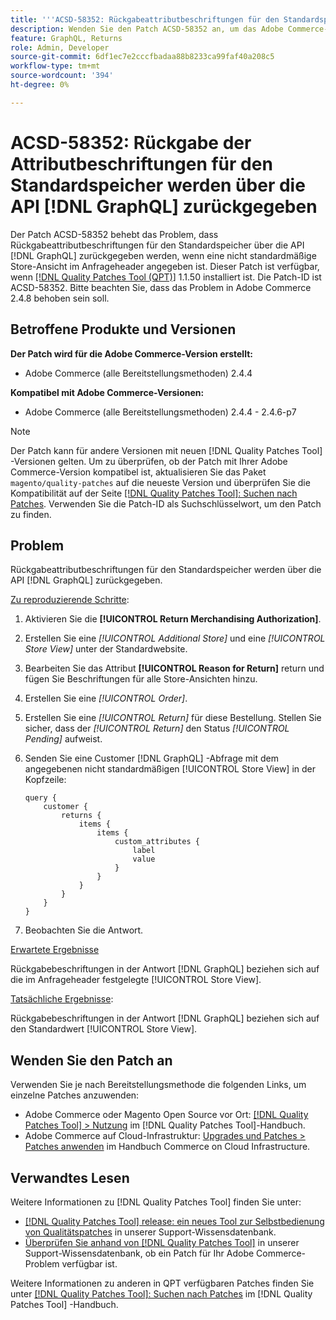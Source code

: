 ```yaml
---
title: '''ACSD-58352: Rückgabeattributbeschriftungen für den Standardspeicher werden über [!DNL GraphQL] API'' zurückgegeben.'
description: Wenden Sie den Patch ACSD-58352 an, um das Adobe Commerce-Problem zu beheben, bei dem Rückgabeattributbeschriftungen für den Standardspeicher über die API zurückgegeben werden, wenn eine nicht standardmäßige Store-Ansicht im Anfrageheader angegeben ist. [!DNL GraphQL]
feature: GraphQL, Returns
role: Admin, Developer
source-git-commit: 6df1ec7e2cccfbadaa88b8233ca99faf40a208c5
workflow-type: tm+mt
source-wordcount: '394'
ht-degree: 0%

---
```



# ACSD-58352: Rückgabe der Attributbeschriftungen für den Standardspeicher werden über die API [!DNL GraphQL] zurückgegeben

Der Patch ACSD-58352 behebt das Problem, dass Rückgabeattributbeschriftungen für den Standardspeicher über die API [!DNL GraphQL] zurückgegeben werden, wenn eine nicht standardmäßige Store-Ansicht im Anfrageheader angegeben ist. Dieser Patch ist verfügbar, wenn [[!DNL Quality Patches Tool (QPT)]](/help/announcements/adobe-commerce-announcements/magento-quality-patches-released-new-tool-to-self-serve-quality-patches.md) 1.1.50 installiert ist. Die Patch-ID ist ACSD-58352. Bitte beachten Sie, dass das Problem in Adobe Commerce 2.4.8 behoben sein soll.

## Betroffene Produkte und Versionen

**Der Patch wird für die Adobe Commerce-Version erstellt:**

* Adobe Commerce (alle Bereitstellungsmethoden) 2.4.4

**Kompatibel mit Adobe Commerce-Versionen:**

* Adobe Commerce (alle Bereitstellungsmethoden) 2.4.4 - 2.4.6-p7

>[!NOTE]
>
>Der Patch kann für andere Versionen mit neuen [!DNL Quality Patches Tool] -Versionen gelten. Um zu überprüfen, ob der Patch mit Ihrer Adobe Commerce-Version kompatibel ist, aktualisieren Sie das Paket `magento/quality-patches` auf die neueste Version und überprüfen Sie die Kompatibilität auf der Seite [[!DNL Quality Patches Tool]: Suchen nach Patches](https://experienceleague.adobe.com/tools/commerce-quality-patches/index.html). Verwenden Sie die Patch-ID als Suchschlüsselwort, um den Patch zu finden.

## Problem

Rückgabeattributbeschriftungen für den Standardspeicher werden über die API [!DNL GraphQL] zurückgegeben.

<u>Zu reproduzierende Schritte</u>:

1. Aktivieren Sie die **[!UICONTROL Return Merchandising Authorization]**.
1. Erstellen Sie eine *[!UICONTROL Additional Store]* und eine *[!UICONTROL Store View]* unter der Standardwebsite.
1. Bearbeiten Sie das Attribut **[!UICONTROL Reason for Return]** return und fügen Sie Beschriftungen für alle Store-Ansichten hinzu.
1. Erstellen Sie eine *[!UICONTROL Order]*.
1. Erstellen Sie eine *[!UICONTROL Return]* für diese Bestellung. Stellen Sie sicher, dass der *[!UICONTROL Return]* den Status *[!UICONTROL Pending]* aufweist.
1. Senden Sie eine Customer [!DNL GraphQL] -Abfrage mit dem angegebenen nicht standardmäßigen [!UICONTROL Store View] in der Kopfzeile:

   ```
   query {
       customer {
           returns {
               items {
                   items {
                       custom_attributes {
                           label
                           value
                       }
                   }
               }
           }
       }
   }
   ```

1. Beobachten Sie die Antwort.

<u>Erwartete Ergebnisse</u>

Rückgabebeschriftungen in der Antwort [!DNL GraphQL] beziehen sich auf die im Anfrageheader festgelegte [!UICONTROL Store View].

<u>Tatsächliche Ergebnisse</u>:

Rückgabebeschriftungen in der Antwort [!DNL GraphQL] beziehen sich auf den Standardwert [!UICONTROL Store View].

## Wenden Sie den Patch an

Verwenden Sie je nach Bereitstellungsmethode die folgenden Links, um einzelne Patches anzuwenden:

* Adobe Commerce oder Magento Open Source vor Ort: [[!DNL Quality Patches Tool] > Nutzung](https://experienceleague.adobe.com/docs/commerce-operations/tools/quality-patches-tool/usage.html) im [!DNL Quality Patches Tool]-Handbuch.
* Adobe Commerce auf Cloud-Infrastruktur: [Upgrades und Patches > Patches anwenden](https://experienceleague.adobe.com/docs/commerce-cloud-service/user-guide/develop/upgrade/apply-patches.html) im Handbuch Commerce on Cloud Infrastructure.

## Verwandtes Lesen

Weitere Informationen zu [!DNL Quality Patches Tool] finden Sie unter:

* [[!DNL Quality Patches Tool] release: ein neues Tool zur Selbstbedienung von Qualitätspatches](/help/announcements/adobe-commerce-announcements/magento-quality-patches-released-new-tool-to-self-serve-quality-patches.md) in unserer Support-Wissensdatenbank.
* [Überprüfen Sie anhand von  [!DNL Quality Patches Tool]](/help/support-tools/patches-available-in-qpt-tool/check-patch-for-magento-issue-with-magento-quality-patches.md) in unserer Support-Wissensdatenbank, ob ein Patch für Ihr Adobe Commerce-Problem verfügbar ist.

Weitere Informationen zu anderen in QPT verfügbaren Patches finden Sie unter [[!DNL Quality Patches Tool]: Suchen nach Patches](https://experienceleague.adobe.com/tools/commerce-quality-patches/index.html) im [!DNL Quality Patches Tool] -Handbuch.
